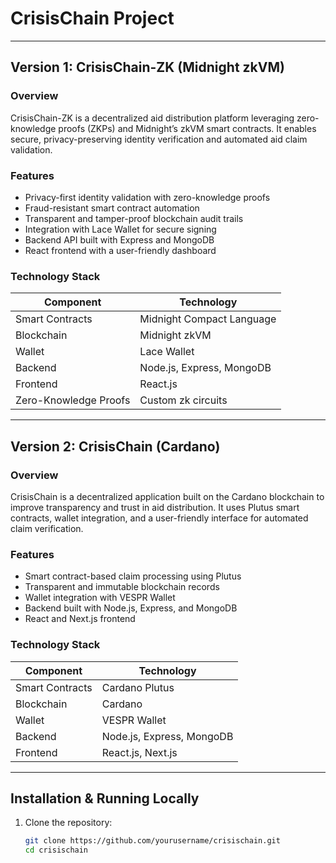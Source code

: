  # CrisisChain Project

---

## Version 1: CrisisChain-ZK (Midnight zkVM)

### Overview

CrisisChain-ZK is a decentralized aid distribution platform leveraging zero-knowledge proofs (ZKPs) and Midnight’s zkVM smart contracts. It enables secure, privacy-preserving identity verification and automated aid claim validation.

### Features

- Privacy-first identity validation with zero-knowledge proofs  
- Fraud-resistant smart contract automation  
- Transparent and tamper-proof blockchain audit trails  
- Integration with Lace Wallet for secure signing  
- Backend API built with Express and MongoDB  
- React frontend with a user-friendly dashboard  

### Technology Stack

| Component          | Technology                    |
|--------------------|------------------------------|
| Smart Contracts     | Midnight Compact Language     |
| Blockchain         | Midnight zkVM                 |
| Wallet             | Lace Wallet                   |
| Backend            | Node.js, Express, MongoDB     |
| Frontend           | React.js                     |
| Zero-Knowledge Proofs | Custom zk circuits          |

---

## Version 2: CrisisChain (Cardano)

### Overview

CrisisChain is a decentralized application built on the Cardano blockchain to improve transparency and trust in aid distribution. It uses Plutus smart contracts, wallet integration, and a user-friendly interface for automated claim verification.

### Features

- Smart contract-based claim processing using Plutus  
- Transparent and immutable blockchain records  
- Wallet integration with VESPR Wallet  
- Backend built with Node.js, Express, and MongoDB  
- React and Next.js frontend  

### Technology Stack

| Component         | Technology                    |
|-------------------|------------------------------|
| Smart Contracts    | Cardano Plutus                |
| Blockchain        | Cardano                      |
| Wallet            | VESPR Wallet                 |
| Backend           | Node.js, Express, MongoDB     |
| Frontend          | React.js, Next.js             |

---

## Installation & Running Locally

1. Clone the repository:  
   ```bash
   git clone https://github.com/yourusername/crisischain.git
   cd crisischain
